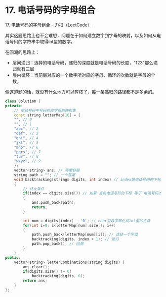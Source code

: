# 17. 电话号码的字母组合

[17. 电话号码的字母组合 - 力扣（LeetCode）](https://leetcode.cn/problems/letter-combinations-of-a-phone-number/)



其实这题思路上也不会难想，问题在于如何建立数字到字母的映射，以及如何从电话号码的字符串中取得int型的数字。

在回溯的思路上：

- 层间递归：选择的电话号码，递归的深度就是电话号码的长度，"123"那么递归就有三层
- 层内循环：当前层对应的一个数字所对应的字母，循环的次数就是字母的个数。

像这道题的话，就没有什么地方可以剪枝了，每一条递归的路径都不是多余的。

```c++
class Solution {
private:
    // 电话号码中号码对应字母的映射表
    const string letterMap[10] = {
    "", // 0
    "", // 1
    "abc", // 2
    "def", // 3
    "ghi", // 4
    "jkl", // 5
    "mno", // 6
    "pqrs", // 7
    "tuv", // 8
    "wxyz", // 9
    };
    vector<string> ans; // 答案容器
    string path = ""; // 一个答案
    void backtracking(string& digits, int index) // index是电话号码的下标
    {
        // 终止条件
        if(index == digits.size()) // 如果 当前电话号码的下标 等于 电话号码的长度
        {
            ans.push_back(path);
            return;
        }

        int num = digits[index] - '0'; // char型数字转化成int型的方法
        for(int i=0; i<letterMap[num].size(); i++)
        {
            path.push_back(letterMap[num][i]); // 选择一个字母
            backtracking(digits, index + 1); // 递归
            path.pop_back(); // 回溯
        }
    }
public:
    vector<string> letterCombinations(string digits) {
        ans.clear();
        if(digits.size() != 0)
            backtracking(digits, 0);
        return ans;
    }
};
```

